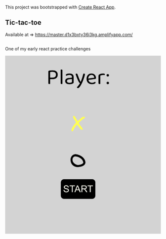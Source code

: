 This project was bootstrapped with [Create React App](https://github.com/facebook/create-react-app).

## Tic-tac-toe 

Available at => https://master.d1x3bxty36i3kg.amplifyapp.com/ 

## 
One of my early react practice challenges 

<img src="./public/home.png" />